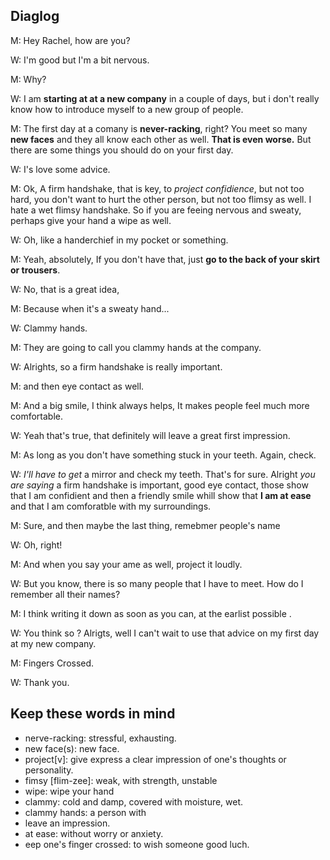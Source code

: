 ## Diaglog

M: Hey Rachel, how are you? 

W: I'm good but I'm a bit nervous.

M: Why?

W: I am **starting at at a new company**  in a couple of days, but i don't really know how to introduce myself to a new group of people.

M: The first day at a comany is **never-racking**, right? You meet so many **new faces** and they all know each other as well. **That is even worse.** But there are some things you should do on your first day.

W: I's love some advice.

M: Ok, A firm handshake, that is key, to *project confidience*, but not too hard, you don't want to hurt the other person, but 
not too flimsy as well. I hate a wet flimsy handshake. So if you are feeing nervous and sweaty, perhaps give your hand a wipe as well.

W: Oh, like a handerchief in my pocket or something.

M: Yeah, absolutely, If you don't have that, just **go to the back of your skirt or trousers**.

W: No, that is a great idea, 

M: Because when it's a sweaty hand...

W: Clammy hands.

M: They are going to call you clammy hands at the company.

W: Alrights, so a firm handshake is really important.

M: and then eye contact as well.

M: And a big smile, I think always helps, It makes people feel much more comfortable.

W: Yeah that's true, that definitely will leave a great first impression.

M: As long as you don't have something stuck in your teeth. Again, check.

W: *I'll have to get* a mirror and check my teeth. That's for sure. Alright *you are saying* a firm handshake is important, good eye contact, those show that I am confidient and then a friendly smile whill show that **I am at ease** and that I am comforatble with my surroundings.

M: Sure, and then maybe the last thing, remebmer people's name

W: Oh, right!

M: And when you say your ame as well, project it loudly.

W: But you know, there is so many people that I have to meet. How do I remember all their names?

M: I think writing it down as soon as you can, at the earlist possible .

W: You think so ?  Alrigts, well I can't wait to use that advice on my first day at my new company.

M: Fingers Crossed.

W: Thank you.


## Keep these words in mind
- nerve-racking: stressful, exhausting.
- new face(s): new face.
- project[v]: give  express a clear impression of one's thoughts or personality. 
- fimsy [flim-zee]: weak, with strength, unstable
- wipe: wipe your hand
- clammy: cold and damp, covered with moisture, wet.
- clammy hands: a person with 
- leave an impression.
- at ease: without worry or anxiety.
- eep one's finger crossed: to wish someone good luch.
